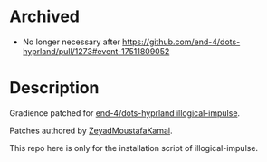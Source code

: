 # Archived

- No longer necessary after https://github.com/end-4/dots-hyprland/pull/1273#event-17511809052

# Description

Gradience patched for [end-4/dots-hyprland illogical-impulse](https://github.com/end-4/dots-hyprland).

Patches authored by [ZeyadMoustafaKamal](https://github.com/ZeyadMoustafaKamal).

This repo here is only for the installation script of illogical-impulse.
